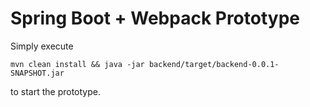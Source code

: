 # Spring Boot + Webpack Prototype

Simply execute
```
mvn clean install && java -jar backend/target/backend-0.0.1-SNAPSHOT.jar
```
to start the prototype.
